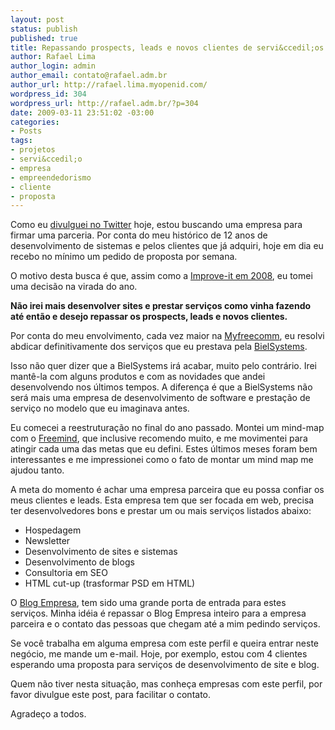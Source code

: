 ```yaml
--- 
layout: post
status: publish
published: true
title: Repassando prospects, leads e novos clientes de servi&ccedil;os na web
author: Rafael Lima
author_login: admin
author_email: contato@rafael.adm.br
author_url: http://rafael.lima.myopenid.com/
wordpress_id: 304
wordpress_url: http://rafael.adm.br/?p=304
date: 2009-03-11 23:51:02 -03:00
categories: 
- Posts
tags: 
- projetos
- servi&ccedil;o
- empresa
- empreendedorismo
- cliente
- proposta
---
```

Como eu <a href="http://twitter.com/rafaelp/status/1311762446">divulguei no Twitter</a> hoje, estou buscando uma empresa para firmar uma parceria. Por conta do meu hist&oacute;rico de 12 anos de desenvolvimento de sistemas e pelos clientes que j&aacute; adquiri, hoje em dia eu recebo no m&iacute;nimo um pedido de proposta por semana.

O motivo desta busca &eacute; que, assim como a <a href="http://blog.improveit.com.br/articles/2007/12/19/novos-rumos-em-2008">Improve-it em 2008</a>, eu tomei uma decis&atilde;o na virada do ano.

<strong>N&atilde;o irei mais desenvolver sites e prestar servi&ccedil;os como vinha fazendo at&eacute; ent&atilde;o e desejo repassar os prospects, leads e novos clientes.</strong>

Por conta do meu envolvimento, cada vez maior na <a href="http://myfreecomm.com.br">Myfreecomm</a>, eu resolvi abdicar definitivamente dos servi&ccedil;os que eu prestava pela <a href="http://bielsystems.com.br">BielSystems</a>.

Isso n&atilde;o quer dizer que a BielSystems ir&aacute; acabar, muito pelo contr&aacute;rio. Irei mant&ecirc;-la com alguns produtos e com as novidades que andei desenvolvendo nos &uacute;ltimos tempos. A diferen&ccedil;a &eacute; que a BielSystems n&atilde;o ser&aacute; mais uma empresa de desenvolvimento de software e presta&ccedil;&atilde;o de servi&ccedil;o no modelo que eu imaginava antes.

Eu comecei a reestrutura&ccedil;&atilde;o no final do ano passado. Montei um mind-map com o <a href="http://freemind.sourceforge.net/wiki/index.php/Main_Page">Freemind</a>, que inclusive recomendo muito, e me movimentei para atingir cada uma das metas que eu defini. Estes &uacute;ltimos meses foram bem interessantes e me impressionei como o fato de montar um mind map me ajudou tanto.

A meta do momento &eacute; achar uma empresa parceira que eu possa confiar os meus clientes e leads. Esta empresa tem que ser focada em web, precisa ter desenvolvedores bons e prestar um ou mais servi&ccedil;os listados abaixo:
<ul>
	<li>Hospedagem</li>
	<li>Newsletter</li>
	<li>Desenvolvimento de sites e sistemas</li>
	<li>Desenvolvimento de blogs</li>
	<li>Consultoria em SEO</li>
	<li>HTML cut-up (trasformar PSD em HTML)</li>
</ul>
O <a href="http://blogempresa.com.br">Blog Empresa</a>, tem sido uma grande porta de entrada para estes servi&ccedil;os. Minha id&eacute;ia &eacute; repassar o Blog Empresa inteiro para a empresa parceira e o contato das pessoas que chegam at&eacute; a mim pedindo servi&ccedil;os.

Se voc&ecirc; trabalha em alguma empresa com este perfil e queira entrar neste neg&oacute;cio, me mande um e-mail. Hoje, por exemplo, estou com 4 clientes esperando uma proposta para servi&ccedil;os de desenvolvimento de site e blog.

Quem n&atilde;o tiver nesta situa&ccedil;&atilde;o, mas conhe&ccedil;a empresas com este perfil, por favor divulgue este post, para facilitar o contato.

Agrade&ccedil;o a todos.
